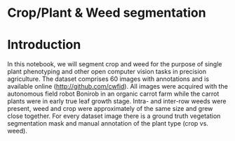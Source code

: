 # Crop/Plant & Weed segmentation

# Introduction

In this notebook, we will segment crop and weed for the purpose of single plant phenotyping and other open computer vision tasks in precision agriculture. The dataset comprises 60 images with annotations and is available online (http://github.com/cwfid). All images were acquired with the autonomous field robot Bonirob in an organic carrot farm while the carrot plants were in early true leaf growth stage. Intra- and inter-row weeds were present, weed and crop were approximately of the same size and grew close together. For every dataset image there is a ground truth vegetation segmentation mask and manual annotation of the plant type (crop vs. weed).
